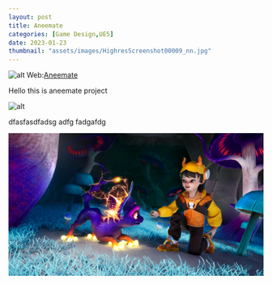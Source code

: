 ```yaml
---
layout: post
title: Aneemate
categories: [Game Design,UE5]
date: 2023-01-23
thumbnail: "assets/images/HighresScreenshot00009_nn.jpg"
---
```


![alt](https://github.com/Bibool/portfolio.github.io/blob/main/assets/ani_banner.png?raw=true)
Web:[Aneemate](https://aneemate.com/)

Hello this is aneemate project

![alt](https://github.com/GalloSamuel/portfolio/blob/main/assets/images/HighresScreenshot_2023.09.05-17.57.37.png?raw=true)

dfasfasdfadsg adfg fadgafdg

![alt](https://github.com/GalloSamuel/portfolio/blob/main/assets/images/image.png?raw=true)
